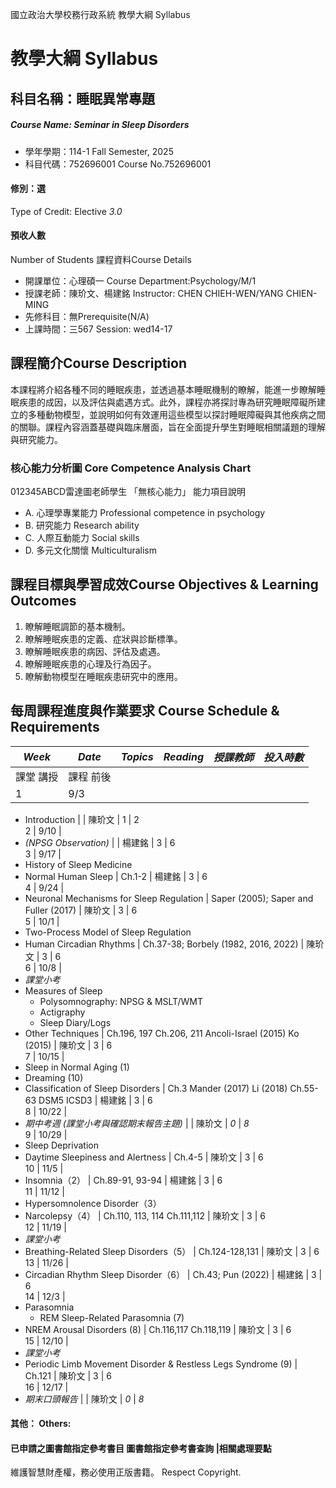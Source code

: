 國立政治大學校務行政系統 教學大綱 Syllabus
# 教學大綱 Syllabus
##  科目名稱：睡眠異常專題 
#####  Course Name: Seminar in Sleep Disorders
  * 學年學期：114-1 Fall Semester, 2025 
  * 科目代碼：752696001 Course No.752696001
#### 修別：選
Type of Credit: Elective 
_3.0_
#### 預收人數
Number of Students
課程資料Course Details
  * 開課單位：心理碩一 Course Department:Psychology/M/1 
  * 授課老師：陳玠文、楊建銘 Instructor: CHEN CHIEH-WEN/YANG CHIEN-MING 
  * 先修科目：無Prerequisite(N/A)
  * 上課時間：三567 Session: wed14-17
##  課程簡介Course Description
本課程將介紹各種不同的睡眠疾患，並透過基本睡眠機制的瞭解，能進一步瞭解睡眠疾患的成因，以及評估與處遇方式。此外，課程亦將探討專為研究睡眠障礙所建立的多種動物模型，並說明如何有效運用這些模型以探討睡眠障礙與其他疾病之間的關聯。課程內容涵蓋基礎與臨床層面，旨在全面提升學生對睡眠相關議題的理解與研究能力。
###  核心能力分析圖 Core Competence Analysis Chart
012345ABCD雷達圖老師學生
「無核心能力」 
能力項目說明
  * A. 心理學專業能力 Professional competence in psychology
  * B. 研究能力 Research ability
  * C. 人際互動能力 Social skills
  * D. 多元文化關懷 Multiculturalism
##  課程目標與學習成效Course Objectives & Learning Outcomes 
  1. 瞭解睡眠調節的基本機制。
  2. 瞭解睡眠疾患的定義、症狀與診斷標準。
  3. 瞭解睡眠疾患的病因、評估及處遇。
  4. 瞭解睡眠疾患的心理及行為因子。
  5. 瞭解動物模型在睡眠疾患研究中的應用。
##  每周課程進度與作業要求 Course Schedule & Requirements
_Week_ |  _Date_ |  _Topics_ |  _Reading_ |  _授課教師_ |  _投入時數_  
---|---|---|---|---|---  
課堂 講授 |  課程 前後  
1 |  9/3 | 
  * Introduction
|  |  陳玠文 |  1 |  2  
2 |  9/10  | 
  * _(NPSG Observation)_
|  |  楊建銘 |  3 |  6  
3 |  9/17 | 
  * History of Sleep Medicine
  * Normal Human Sleep 
|  Ch.1-2 |  楊建銘 |  3 |  6  
4 |  9/24 | 
  * Neuronal Mechanisms for Sleep Regulation
|  Saper (2005); Saper and Fuller (2017) |  陳玠文 |  3 |  6  
5 |  10/1 | 
  * Two-Process Model of Sleep Regulation
  * Human Circadian Rhythms
|  Ch.37-38; Borbely (1982, 2016, 2022) |  陳玠文 |  3 |  6  
6 |  10/8 | 
  * _課堂小考_
  * Measures of Sleep
    * Polysomnography: NPSG & MSLT/WMT
    * Actigraphy
    * Sleep Diary/Logs
  * Other Techniques 
|  Ch.196, 197 Ch.206, 211 Ancoli-Israel (2015) Ko (2015) |  陳玠文 |  3 |  6  
7 |  10/15 | 
  * Sleep in Normal Aging (1)
  * Dreaming (10)
  * Classification of Sleep Disorders
|  Ch.3 Mander (2017) Li (2018) Ch.55-63 DSM5 ICSD3 |  楊建銘 |  3 |  6  
8 |  10/22 | 
  * _期中考週_
_(課堂小考與確認期末報告主題)_ |  |  陳玠文 |  _0_ |  _8_  
9 |  10/29 | 
  * Sleep Deprivation
  * Daytime Sleepiness and Alertness
|  Ch.4-5 |  陳玠文 |  3 |  6  
10 |  11/5 | 
  * Insomnia（2）
|  Ch.89-91, 93-94 |  楊建銘 |  3 |  6  
11 |  11/12 | 
  * Hypersomnolence Disorder（3）
  * Narcolepsy（4）
|  Ch.110, 113, 114 Ch.111,112 |  陳玠文 |  3 |  6  
12 |  11/19 | 
  * _課堂小考_
  * Breathing-Related Sleep Disorders（5）
|  Ch.124-128,131 |  陳玠文 |  3 |  6  
13 |  11/26 | 
  * Circadian Rhythm Sleep Disorder（6）
|  Ch.43; Pun (2022) |  楊建銘 |  3 |  6  
14 |  12/3 | 
  * Parasomnia
    * REM Sleep-Related Parasomnia (7)
  * NREM Arousal Disorders (8)
|  Ch.116,117 Ch.118,119 |  陳玠文 |  3 |  6  
15 |  12/10 | 
  * _課堂小考_
  * Periodic Limb Movement Disorder & Restless Legs Syndrome (9)
|  Ch.121 |  陳玠文 |  3 |  6  
16 |  12/17 | 
  * _期末口頭報告_
|  |  陳玠文 |  _0_ |  _8_  
####  其他： Others:
####  已申請之圖書館指定參考書目  圖書館指定參考書查詢 |相關處理要點
維護智慧財產權，務必使用正版書籍。 Respect Copyright.